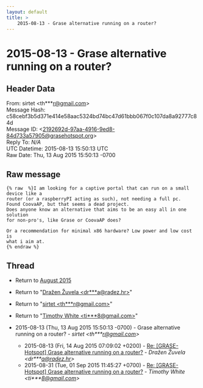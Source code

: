 ```yaml
---
layout: default
title: >
    2015-08-13 - Grase alternative running on a router?
---
```


# 2015-08-13 - Grase alternative running on a router?

## Header Data

From: sirtet \<th***r@gmail.com\><br>
Message Hash: c58cebf3b5d371e414e58aac5324bd74bc47d61bbb067f0c107da8a92777c84d<br>
Message ID: \<2192692d-97aa-4916-9ed8-84d733a57905@grasehotspot.org\><br>
Reply To: _N/A_<br>
UTC Datetime: 2015-08-13 15:50:13 UTC<br>
Raw Date: Thu, 13 Aug 2015 15:50:13 -0700<br>

## Raw message

```
{% raw  %}I am looking for a captive portal that can run on a small device like a 
router (or a raspberryPI acting as such), not needing a full pc.
Found CoovaAP, but that seems a dead project.
Does anyone know an alternative that aims to be an easy all in one solution 
for non-pro's, like Grase or CoovaAP does?

Or a recommendation for minimal x86 hardware? Low power and low cost is 
what i aim at.
{% endraw %}
```

## Thread

+ Return to [August 2015](/archive/2015/08)

+ Return to "[Dražen Žuvela <dr***a<span>@</span>radez.hr>](/authors/dr___a_at_radez_hr)"
+ Return to "[sirtet <th***r<span>@</span>gmail.com>](/authors/th___r_at_gmail_com)"
+ Return to "[Timothy White <ti***8<span>@</span>gmail.com>](/authors/ti___8_at_gmail_com)"

+ 2015-08-13 (Thu, 13 Aug 2015 15:50:13 -0700) - Grase alternative running on a router? - _sirtet \<th***r@gmail.com\>_
  + 2015-08-13 (Fri, 14 Aug 2015 07:09:02 +0200) - [Re: [GRASE-Hotspot] Grase alternative running on a router?](/archive/2015/08/299824e2a8059a89f44e74e85c457a56a32d0d0a5a293f6dda650f257561505e) - _Dražen Žuvela \<dr***a@radez.hr\>_
  + 2015-08-31 (Tue, 01 Sep 2015 11:45:27 +0700) - [Re: [GRASE-Hotspot] Grase alternative running on a router?](/archive/2015/08/a129701d19484aae2bb038b036232a4c720b123f37b9a71793905518858a963d) - _Timothy White \<ti***8@gmail.com\>_

